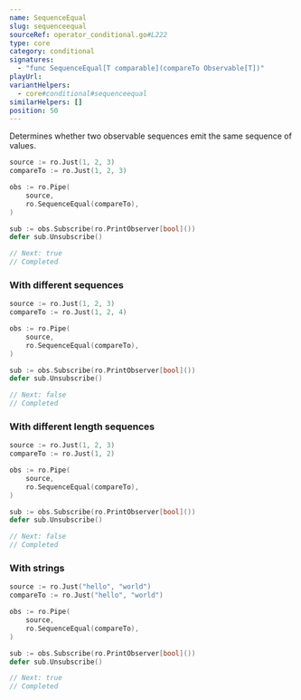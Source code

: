 ```yaml
---
name: SequenceEqual
slug: sequenceequal
sourceRef: operator_conditional.go#L222
type: core
category: conditional
signatures:
  - "func SequenceEqual[T comparable](compareTo Observable[T])"
playUrl:
variantHelpers:
  - core#conditional#sequenceequal
similarHelpers: []
position: 50
---
```


Determines whether two observable sequences emit the same sequence of values.

```go
source := ro.Just(1, 2, 3)
compareTo := ro.Just(1, 2, 3)

obs := ro.Pipe(
    source,
    ro.SequenceEqual(compareTo),
)

sub := obs.Subscribe(ro.PrintObserver[bool]())
defer sub.Unsubscribe()

// Next: true
// Completed
```

### With different sequences

```go
source := ro.Just(1, 2, 3)
compareTo := ro.Just(1, 2, 4)

obs := ro.Pipe(
    source,
    ro.SequenceEqual(compareTo),
)

sub := obs.Subscribe(ro.PrintObserver[bool]())
defer sub.Unsubscribe()

// Next: false
// Completed
```

### With different length sequences

```go
source := ro.Just(1, 2, 3)
compareTo := ro.Just(1, 2)

obs := ro.Pipe(
    source,
    ro.SequenceEqual(compareTo),
)

sub := obs.Subscribe(ro.PrintObserver[bool]())
defer sub.Unsubscribe()

// Next: false
// Completed
```

### With strings

```go
source := ro.Just("hello", "world")
compareTo := ro.Just("hello", "world")

obs := ro.Pipe(
    source,
    ro.SequenceEqual(compareTo),
)

sub := obs.Subscribe(ro.PrintObserver[bool]())
defer sub.Unsubscribe()

// Next: true
// Completed
```